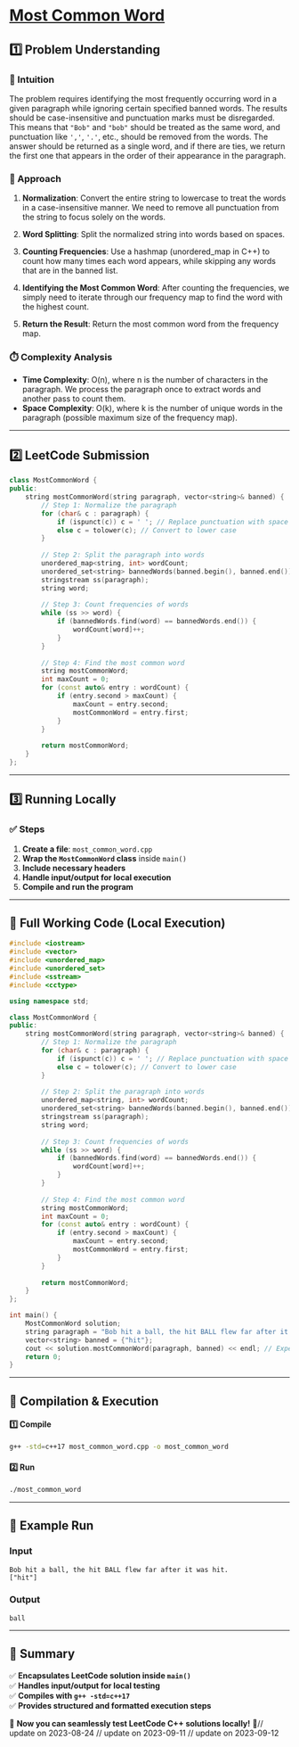 # **[Most Common Word](https://leetcode.com/problems/most-common-word/description/)**  

## **1️⃣ Problem Understanding**  
### **📌 Intuition**  
The problem requires identifying the most frequently occurring word in a given paragraph while ignoring certain specified banned words. The results should be case-insensitive and punctuation marks must be disregarded. This means that `"Bob"` and `"bob"` should be treated as the same word, and punctuation like `','`, `'.'`, etc., should be removed from the words. The answer should be returned as a single word, and if there are ties, we return the first one that appears in the order of their appearance in the paragraph.

### **🚀 Approach**  
1. **Normalization**: Convert the entire string to lowercase to treat the words in a case-insensitive manner. We need to remove all punctuation from the string to focus solely on the words.
   
2. **Word Splitting**: Split the normalized string into words based on spaces.

3. **Counting Frequencies**: Use a hashmap (unordered_map in C++) to count how many times each word appears, while skipping any words that are in the banned list.

4. **Identifying the Most Common Word**: After counting the frequencies, we simply need to iterate through our frequency map to find the word with the highest count.

5. **Return the Result**: Return the most common word from the frequency map.

### **⏱️ Complexity Analysis**  
- **Time Complexity**: O(n), where n is the number of characters in the paragraph. We process the paragraph once to extract words and another pass to count them.
- **Space Complexity**: O(k), where k is the number of unique words in the paragraph (possible maximum size of the frequency map).

---  

## **2️⃣ LeetCode Submission**  
```cpp
class MostCommonWord {
public:
    string mostCommonWord(string paragraph, vector<string>& banned) {
        // Step 1: Normalize the paragraph
        for (char& c : paragraph) {
            if (ispunct(c)) c = ' '; // Replace punctuation with space
            else c = tolower(c); // Convert to lower case
        }
        
        // Step 2: Split the paragraph into words
        unordered_map<string, int> wordCount;
        unordered_set<string> bannedWords(banned.begin(), banned.end());
        stringstream ss(paragraph);
        string word;
        
        // Step 3: Count frequencies of words
        while (ss >> word) {
            if (bannedWords.find(word) == bannedWords.end()) {
                wordCount[word]++;
            }
        }
        
        // Step 4: Find the most common word
        string mostCommonWord;
        int maxCount = 0;
        for (const auto& entry : wordCount) {
            if (entry.second > maxCount) {
                maxCount = entry.second;
                mostCommonWord = entry.first;
            }
        }
        
        return mostCommonWord;
    }
};
```  

---  

## **3️⃣ Running Locally**  
### **✅ Steps**  
1. **Create a file**: `most_common_word.cpp`  
2. **Wrap the `MostCommonWord` class** inside `main()`  
3. **Include necessary headers**  
4. **Handle input/output for local execution**  
5. **Compile and run the program**  

---  

## **📝 Full Working Code (Local Execution)**  
```cpp
#include <iostream>
#include <vector>
#include <unordered_map>
#include <unordered_set>
#include <sstream>
#include <cctype>

using namespace std;

class MostCommonWord {
public:
    string mostCommonWord(string paragraph, vector<string>& banned) {
        // Step 1: Normalize the paragraph
        for (char& c : paragraph) {
            if (ispunct(c)) c = ' '; // Replace punctuation with space
            else c = tolower(c); // Convert to lower case
        }
        
        // Step 2: Split the paragraph into words
        unordered_map<string, int> wordCount;
        unordered_set<string> bannedWords(banned.begin(), banned.end());
        stringstream ss(paragraph);
        string word;
        
        // Step 3: Count frequencies of words
        while (ss >> word) {
            if (bannedWords.find(word) == bannedWords.end()) {
                wordCount[word]++;
            }
        }
        
        // Step 4: Find the most common word
        string mostCommonWord;
        int maxCount = 0;
        for (const auto& entry : wordCount) {
            if (entry.second > maxCount) {
                maxCount = entry.second;
                mostCommonWord = entry.first;
            }
        }
        
        return mostCommonWord;
    }
};

int main() {
    MostCommonWord solution;
    string paragraph = "Bob hit a ball, the hit BALL flew far after it was hit.";
    vector<string> banned = {"hit"};
    cout << solution.mostCommonWord(paragraph, banned) << endl; // Expected: "ball"
    return 0;
}
```  

---  

## **🔧 Compilation & Execution**  
#### **1️⃣ Compile**  
```bash
g++ -std=c++17 most_common_word.cpp -o most_common_word
```  

#### **2️⃣ Run**  
```bash
./most_common_word
```  

---  

## **🎯 Example Run**  
### **Input**  
```
Bob hit a ball, the hit BALL flew far after it was hit.
["hit"]
```  
### **Output**  
```
ball
```  

---  

## **📌 Summary**  
✅ **Encapsulates LeetCode solution inside `main()`**  
✅ **Handles input/output for local testing**  
✅ **Compiles with `g++ -std=c++17`**  
✅ **Provides structured and formatted execution steps**  

🚀 **Now you can seamlessly test LeetCode C++ solutions locally!** 🚀// update on 2023-08-24
// update on 2023-09-11
// update on 2023-09-12
